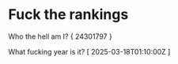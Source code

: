 # Fuck the rankings

Who the hell am I?
{ 24301797 }

What fucking year is it?
[ 2025-03-18T01:10:00Z ]

